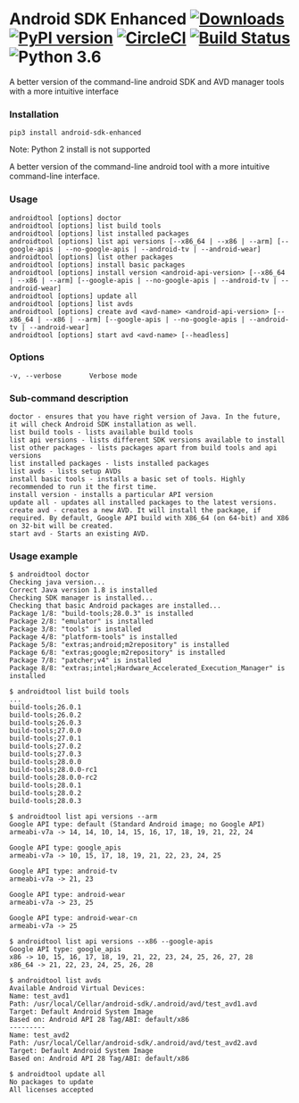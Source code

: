# Android SDK Enhanced [![Downloads](https://pepy.tech/badge/android-sdk-enhanced)](https://pepy.tech/project/android-sdk-enhanced) [![PyPI version](https://badge.fury.io/py/android-sdk-enhanced.svg)](https://badge.fury.io/py/android-sdk-enhanced) [![CircleCI](https://circleci.com/gh/ashishb/android-sdk-enhanced/tree/master.svg?style=shield&circle-token=b64e11ee679a0856cf50dbe559e3e59ebbb26466)](https://circleci.com/gh/ashishb/android-sdk-enhanced/tree/master) [![Build Status](https://travis-ci.org/ashishb/android-sdk-enhanced.svg)](https://travis-ci.org/ashishb/android-sdk-enhanced) ![Python 3.6](https://img.shields.io/badge/python-3.6-brightgreen.svg)

A better version of the command-line android SDK and AVD manager tools with a more intuitive interface

### Installation

`pip3 install android-sdk-enhanced`

Note: Python 2 install is not supported

A better version of the command-line android tool with a more intuitive command-line interface.

### Usage

    androidtool [options] doctor
    androidtool [options] list build tools
    androidtool [options] list installed packages
    androidtool [options] list api versions [--x86_64 | --x86 | --arm] [--google-apis | --no-google-apis | --android-tv | --android-wear]
    androidtool [options] list other packages
    androidtool [options] install basic packages
    androidtool [options] install version <android-api-version> [--x86_64 | --x86 | --arm] [--google-apis | --no-google-apis | --android-tv | --android-wear]
    androidtool [options] update all
    androidtool [options] list avds
    androidtool [options] create avd <avd-name> <android-api-version> [--x86_64 | --x86 | --arm] [--google-apis | --no-google-apis | --android-tv | --android-wear]
    androidtool [options] start avd <avd-name> [--headless]

### Options
    -v, --verbose       Verbose mode


### Sub-command description
    doctor - ensures that you have right version of Java. In the future, it will check Android SDK installation as well.
    list build tools - lists available build tools
    list api versions - lists different SDK versions available to install
    list other packages - lists packages apart from build tools and api versions
    list installed packages - lists installed packages
    list avds - lists setup AVDs
    install basic tools - installs a basic set of tools. Highly recommended to run it the first time.
    install version - installs a particular API version
    update all - updates all installed packages to the latest versions.
    create avd - creates a new AVD. It will install the package, if required. By default, Google API build with X86_64 (on 64-bit) and X86 on 32-bit will be created.
    start avd - Starts an existing AVD.


### Usage example

```
$ androidtool doctor
Checking java version...
Correct Java version 1.8 is installed
Checking SDK manager is installed...
Checking that basic Android packages are installed...
Package 1/8: "build-tools;28.0.3" is installed
Package 2/8: "emulator" is installed
Package 3/8: "tools" is installed
Package 4/8: "platform-tools" is installed
Package 5/8: "extras;android;m2repository" is installed
Package 6/8: "extras;google;m2repository" is installed
Package 7/8: "patcher;v4" is installed
Package 8/8: "extras;intel;Hardware_Accelerated_Execution_Manager" is installed
```

```
$ androidtool list build tools
...
build-tools;26.0.1
build-tools;26.0.2
build-tools;26.0.3
build-tools;27.0.0
build-tools;27.0.1
build-tools;27.0.2
build-tools;27.0.3
build-tools;28.0.0
build-tools;28.0.0-rc1
build-tools;28.0.0-rc2
build-tools;28.0.1
build-tools;28.0.2
build-tools;28.0.3
```

```
$ androidtool list api versions --arm
Google API type: default (Standard Android image; no Google API)
armeabi-v7a -> 14, 14, 10, 14, 15, 16, 17, 18, 19, 21, 22, 24

Google API type: google_apis
armeabi-v7a -> 10, 15, 17, 18, 19, 21, 22, 23, 24, 25

Google API type: android-tv
armeabi-v7a -> 21, 23

Google API type: android-wear
armeabi-v7a -> 23, 25

Google API type: android-wear-cn
armeabi-v7a -> 25
```

```
$ androidtool list api versions --x86 --google-apis
Google API type: google_apis
x86 -> 10, 15, 16, 17, 18, 19, 21, 22, 23, 24, 25, 26, 27, 28
x86_64 -> 21, 22, 23, 24, 25, 26, 28
```

```
$ androidtool list avds
Available Android Virtual Devices:
Name: test_avd1
Path: /usr/local/Cellar/android-sdk/.android/avd/test_avd1.avd
Target: Default Android System Image
Based on: Android API 28 Tag/ABI: default/x86
---------
Name: test_avd2
Path: /usr/local/Cellar/android-sdk/.android/avd/test_avd2.avd
Target: Default Android System Image
Based on: Android API 28 Tag/ABI: default/x86
```

```
$ androidtool update all
No packages to update
All licenses accepted
```